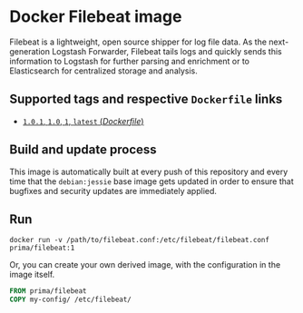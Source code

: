 # Docker Filebeat image

Filebeat is a lightweight, open source shipper for log file data. As the next-generation Logstash Forwarder, Filebeat tails logs and quickly sends this information to Logstash for further parsing and enrichment or to Elasticsearch for centralized storage and analysis.

## Supported tags and respective `Dockerfile` links

-	[`1.0.1`, `1.0`, `1`, `latest` (*Dockerfile*)](https://github.com/primait/docker-filebeat/blob/master/Dockerfile)

## Build and update process

This image is automatically built at every push of this repository and every time that the `debian:jessie` base image gets updated in order to ensure that bugfixes and security updates are immediately applied.

## Run

`docker run -v /path/to/filebeat.conf:/etc/filebeat/filebeat.conf prima/filebeat:1`

Or, you can create your own derived image, with the configuration in the image itself.

```dockerfile
FROM prima/filebeat
COPY my-config/ /etc/filebeat/
```
